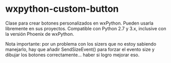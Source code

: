 wxpython-custom-button
======================

Clase para crear botones personalizados en wxPython. Pueden usarla libremente en sus proyectos. Compatible con Python 2.7 y 3.x, inclusive con la versión Phoenix de wxPython.

Nota importante: por un problema con los sizers que no estoy sabiendo manejarlo, hay que añadir SendSizeEvent() para forzar el evento size y dibujar los botones correctamente... haber si logro mejorar eso.
